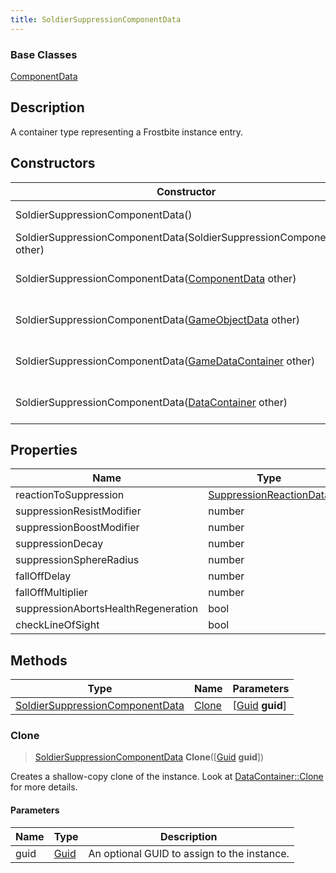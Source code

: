 ```yaml
---
title: SoldierSuppressionComponentData
---
```

### Base Classes

[ComponentData](/vext/ref/fb/componentdata/)

## Description

A container type representing a Frostbite instance entry.

## Constructors

| Constructor                                                                                | Description                                                                                                                                           |
| ------------------------------------------------------------------------------------------ | ----------------------------------------------------------------------------------------------------------------------------------------------------- |
| SoldierSuppressionComponentData()                                                          | Create a new instance of this container type.                                                                                                         |
| SoldierSuppressionComponentData(SoldierSuppressionComponentData other)                     | Create a reference copy of an instance of the same type.                                                                                              |
| SoldierSuppressionComponentData([ComponentData](/vext/ref/fb/componentdata/) other)                      | Upcast an instance of type [ComponentData](/vext/ref/fb/componentdata/) to [SoldierSuppressionComponentData](/vext/ref/fb/soldiersuppressioncomponentdata/).                      |
| SoldierSuppressionComponentData([GameObjectData](/vext/ref/fb/gameobjectdata/) other)                    | Upcast an instance of type [GameObjectData](/vext/ref/fb/gameobjectdata/) to [SoldierSuppressionComponentData](/vext/ref/fb/soldiersuppressioncomponentdata/).                    |
| SoldierSuppressionComponentData([GameDataContainer](/vext/ref/fb/gamedatacontainer/) other)              | Upcast an instance of type [GameDataContainer](/vext/ref/fb/gamedatacontainer/) to [SoldierSuppressionComponentData](/vext/ref/fb/soldiersuppressioncomponentdata/).              |
| SoldierSuppressionComponentData([DataContainer](/vext/ref/shared/class/datacontainer) other) | Upcast an instance of type [DataContainer](/vext/ref/shared/class/datacontainer) to [SoldierSuppressionComponentData](/vext/ref/fb/soldiersuppressioncomponentdata/). |

## Properties

| Name                                | Type                                               | Description |
| ----------------------------------- | -------------------------------------------------- | ----------- |
| reactionToSuppression               | [SuppressionReactionData](/vext/ref/fb/suppressionreactiondata/) |             |
| suppressionResistModifier           | number                                             |             |
| suppressionBoostModifier            | number                                             |             |
| suppressionDecay                    | number                                             |             |
| suppressionSphereRadius             | number                                             |             |
| fallOffDelay                        | number                                             |             |
| fallOffMultiplier                   | number                                             |             |
| suppressionAbortsHealthRegeneration | bool                                               |             |
| checkLineOfSight                    | bool                                               |             |

## Methods

| Type                                                               | Name            | Parameters                                     |
| ------------------------------------------------------------------ | --------------- | ---------------------------------------------- |
| [SoldierSuppressionComponentData](/vext/ref/fb/soldiersuppressioncomponentdata/) | [Clone](#clone) | \[[Guid](/vext/ref/shared/class/guid) **guid**\] |

### Clone

> [SoldierSuppressionComponentData](/vext/ref/fb/soldiersuppressioncomponentdata/) **Clone**(\[[Guid](/vext/ref/shared/class/guid) **guid**\])

Creates a shallow-copy clone of the instance. Look at [DataContainer::Clone](/vext/ref/shared/class/datacontainer#clone) for more details.

#### Parameters

| Name | Type         | Description                                 |
| ---- | ------------ | ------------------------------------------- |
| guid | [Guid](/vext/ref/shared/class/guid/) | An optional GUID to assign to the instance. |
